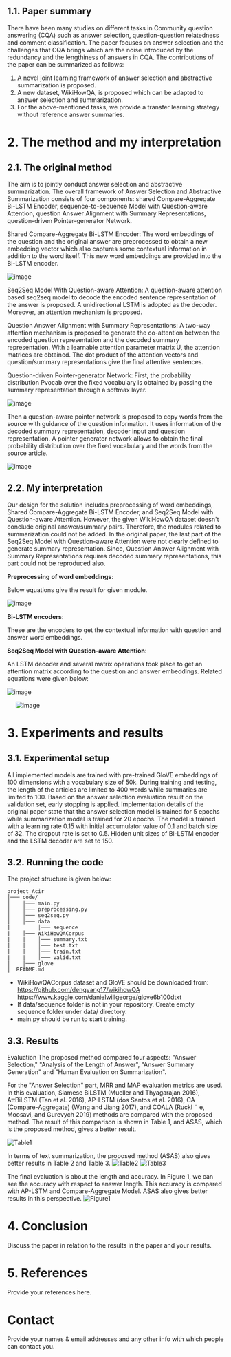 ## 1.1. Paper summary

There have been many studies on different tasks in Community question answering (CQA) such as answer selection, question-question relatedness and comment classification. The paper focuses on answer selection and the challenges that CQA brings which are the noise introduced by the redundancy and the lengthiness of answers in CQA. The contributions of the paper can be summarized as follows:
1. A novel joint learning framework of answer selection and abstractive summarization is proposed.
2. A new dataset, WikiHowQA, is proposed which can be adapted to answer selection and summarization.
3. For the above-mentioned tasks, we provide a transfer learning strategy without reference answer summaries.

# 2. The method and my interpretation

## 2.1. The original method

The aim is to jointly conduct answer selection and abstractive summarization. The overall framework of Answer Selection and Abstractive Summarization consists of four components: shared Compare-Aggregate Bi-LSTM Encoder, sequence-to-sequence Model with Question-aware Attention, question Answer Alignment with Summary Representations, question-driven Pointer-generator Network.

Shared Compare-Aggregate Bi-LSTM Encoder: The word embeddings of the question and the original answer are preprocessed to obtain a new embedding vector which also captures some contextual information in addition to the word itself. This new word embeddings are provided into the Bi-LSTM encoder. 

![image](https://user-images.githubusercontent.com/57533312/127110893-8dec128e-9004-48c9-89ba-47083a7254e8.png)

Seq2Seq Model With Question-aware Attention: A question-aware attention based seq2seq model to decode the encoded sentence representation of the answer is proposed. A unidirectional LSTM is adopted as the decoder. Moreover, an attention mechanism is proposed.

Question Answer Alignment with Summary Representations: A two-way attention mechanism is proposed to generate the co-attention between the encoded question representation and the decoded summary representation. With a learnable attention parameter matrix U, the attention matrices are obtained. The dot product of the attention vectors and question/summary representations give the final attentive sentences.

Question-driven Pointer-generator Network: First, the probability distribution Pvocab over the fixed vocabulary is obtained by passing the summary representation through a softmax layer.

![image](https://user-images.githubusercontent.com/57533312/127110973-d336f7bb-2557-4b9f-baf5-bd454dea9559.png)

Then a question-aware pointer network is proposed to copy words from the source with guidance of the question information. It uses information of the decoded summary representation, decoder input and question representation.
A pointer generator network allows to obtain the final probability distribution over the fixed vocabulary and the words from the source article.

![image](https://user-images.githubusercontent.com/57533312/127111031-ccfd1aac-eae9-499a-b87c-45bfab987ec8.png)

## 2.2. My interpretation 

Our design for the solution includes preprocessing of word embeddings, Shared Compare-Aggregate Bi-LSTM Encoder, and Seq2Seq Model with Question-aware Attention. However, the given WikiHowQA dataset doesn't conclude original answer/summary pairs. Therefore, the modules related to summarization could not be added.  In the original paper, the last part of the Seq2Seq Model with Question-aware Attention were not clearly defined to generate summary representation. Since, Question Answer Alignment with Summary Representations requires decoded summary representations, this part could not be reproduced also.

**Preprocessing of word embeddings**: 

Below equations give the result for given module.

![image](https://user-images.githubusercontent.com/57533312/127489930-57c347fc-822f-4405-856b-ed1e76ec1cd3.png)

**Bi-LSTM encoders**:
	
These are the encoders to get the contextual information with question and answer word embeddings.

**Seq2Seq Model with Question-aware Attention**:
	
An LSTM decoder and several matrix operations took place to get an attention matrix according to the question and answer embeddings. Related equations were given below:

![image](https://user-images.githubusercontent.com/57533312/127490011-4c0b67f1-21fe-4580-8067-b7d063a2e2c3.png)	

&nbsp; &nbsp; &nbsp;![image](https://user-images.githubusercontent.com/57533312/127490053-510e5b3b-b66d-410c-bc3f-9c5060759c18.png)


# 3. Experiments and results

## 3.1. Experimental setup

All implemented models are trained with pre-trained GloVE embeddings of 100 dimensions with a vocabulary size of 50k. During training and testing, the length of the articles are limited to 400 words while summaries are limited to 100. Based on the answer selection evaluation result on the validation set, early stopping is applied. Implementation details of the original paper state that the answer selection model is trained for 5 epochs while summarization model is trained for 20 epochs. The model is trained with a learning rate 0.15 with initial accumulator value of 0.1 and batch size of 32. The dropout rate is set to 0.5. Hidden unit sizes of Bi-LSTM encoder and the LSTM decoder are set to 150.

## 3.2. Running the code

The project structure is given below:
```
project_Acir
│─── code/
│    │─── main.py
│    │─── preprocessing.py
│    │─── seq2seq.py
│    │─── data
|         │─── sequence
|    │─── WikiHowQACorpus
|    |    │─── summary.txt
|    |    │─── test.txt
|    |    │─── train.txt
|    |    │─── valid.txt
│    │─── glove
│  README.md
```

- WikiHowQACorpus dataset and GloVE should be downloaded from:
      https://github.com/dengyang17/wikihowQA
      https://www.kaggle.com/danielwillgeorge/glove6b100dtxt
- If data/sequence folder is not in your repository. Create empty sequence folder under data/ directory.
- main.py should be run to start training.

## 3.3. Results

Evaluation 
The proposed method compared four aspects: "Answer Selection," "Analysis of the Length of Answer", "Answer Summary Generation" and "Human Evaluation on Summarization".

For the "Answer Selection" part, MRR and MAP evaluation metrics are used. In this evaluation, Siamese BiLSTM (Mueller and Thyagarajan 2016), AttBiLSTM (Tan et al. 2016), AP-LSTM (dos Santos et al. 2016), CA (Compare-Aggregate) (Wang and Jiang 2017), and COALA (Ruckl ¨ e, Moosavi, and Gurevych 2019) methods are compared with the proposed method. The result of this comparison is shown in Table 1, and ASAS, which is the proposed method, gives a better result.

![Table1](https://user-images.githubusercontent.com/45417780/127491683-ff8b2336-a076-4b2d-90d8-a513d192c2ee.PNG)

In terms of text summarization, the proposed method (ASAS) also gives better results in Table 2 and Table 3.
![Table2](https://user-images.githubusercontent.com/45417780/127491730-6245d515-b9a4-472b-86f5-7416e7a58965.PNG)
![Table3](https://user-images.githubusercontent.com/45417780/127491752-ab99131a-88dc-42e7-8142-7ba71cebe7ea.PNG)


The final evaluation is about the length and accuracy. In Figure 1, we can see the accuracy with respect to answer length. This accuracy is compared with AP-LSTM and Compare-Aggregate Model. ASAS also gives better results in this perspective.
![Figure1](https://user-images.githubusercontent.com/45417780/127491789-ef43b43e-a027-4fe8-8486-027534c8125d.PNG)


# 4. Conclusion

Discuss the paper in relation to the results in the paper and your results.

# 5. References

Provide your references here.

# Contact

Provide your names & email addresses and any other info with which people can contact you.
